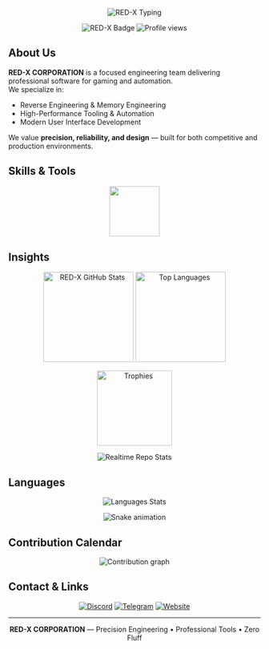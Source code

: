 <!-- ═══════════ RED-X CORPORATION — Professional README ═══════════ -->

<!-- Animated Title -->
<p align="center">
  <img src="https://readme-typing-svg.herokuapp.com?font=JetBrains+Mono&weight=700&size=28&duration=2500&pause=800&color=FF0000&center=true&vCenter=true&width=950&lines=RED-X+CORPORATION;ONCE+WE+PLAYED+THE+GAME;NOW+WE+PLAY+WITH+THE+GAME!" alt="RED-X Typing" />
</p>

<!-- Badges -->
<p align="center">
  <img src="https://img.shields.io/badge/RED--X--CORPORATION-000000?style=for-the-badge&logo=github&logoColor=FF0000" alt="RED-X Badge" />
  <img src="https://komarev.com/ghpvc/?username=REDX-CORPORATION&label=Profile%20views&color=FF0000&style=for-the-badge" alt="Profile views" />
</p>

## About Us  

**RED-X CORPORATION** is a focused engineering team delivering professional software for gaming and automation.  
We specialize in:  
- Reverse Engineering & Memory Engineering  
- High-Performance Tooling & Automation  
- Modern User Interface Development  

We value **precision, reliability, and design** — built for both competitive and production environments.  

## Skills & Tools  

<p align="center">
  <img src="https://skillicons.dev/icons?i=cs,cpp,py,html,css,js,react,dotnet,qt,vscode,visualstudio,discord,github,git,linux&perline=8" height="100"/>
</p>

## Insights  

<p align="center">
  <img alt="RED-X GitHub Stats" src="https://github-readme-stats.vercel.app/api?username=REDX-CORPORATION&show_icons=true&theme=radical&title_color=FF0000&icon_color=FF0000&text_color=FFFFFF&bg_color=000000&count_private=true&include_all_commits=true" height="180"/>
  <img alt="Top Languages" src="https://github-readme-stats.vercel.app/api/top-langs/?username=REDX-CORPORATION&layout=compact&theme=radical&title_color=FF0000&text_color=FFFFFF&bg_color=000000" height="180"/>
</p>

<p align="center">
  <img alt="Trophies" src="https://github-profile-trophy.vercel.app/?username=REDX-CORPORATION&theme=darkhub&row=1&column=6&margin-w=10&margin-h=10" height="150"/>
</p>
<!-- Snake Game Repo View -->


<p align="center">
  <!-- Replace with your deployed API URL -->
  <img src="https://githubreadme-1tz0ua64f-mohtasim-jitus-projects.vercel.app/api/repos.svg" alt="Realtime Repo Stats" />
</p>

## Languages  

<p align="center">
  <!-- Replace with your deployed API URL -->
  <img src="https://githubreadme-1tz0ua64f-mohtasim-jitus-projects.vercel.app/api/languages.svg" alt="Languages Stats" />
</p>

<div align="center">
  <img src="https://profile-readme-generator.com/assets/snake.svg" alt="Snake animation" />
</div>

## Contribution Calendar  

<p align="center">
  <img alt="Contribution graph" src="https://github-readme-activity-graph.vercel.app/graph?username=REDX-CORPORATION&theme=redical&hide_border=true&area=true&bg_color=000000&line=FF0000&point=FFFFFF&color=FF0000" />
</p>

## Contact & Links  

<p align="center">
  <a href="https://discord.gg/f7KPc9JyeY"><img src="https://img.shields.io/badge/Discord-Join-000000?style=for-the-badge&logo=discord&logoColor=FF0000" alt="Discord" /></a>
  <a href="https://t.me/+OglBPVcrngY1OGQ9"><img src="https://img.shields.io/badge/Telegram-Join-000000?style=for-the-badge&logo=telegram&logoColor=FF0000" alt="Telegram" /></a>
  <a href="https://redx-corporation.github.io/red-x-corporation/"><img src="https://img.shields.io/badge/Website-Visit-000000?style=for-the-badge&logo=firefox&logoColor=FF0000" alt="Website" /></a>
</p>

---

<div align="center">

**RED-X CORPORATION** — Precision Engineering • Professional Tools • Zero Fluff  

</div>

<!-- ════════════════════════════════════════════════════════════════ -->

